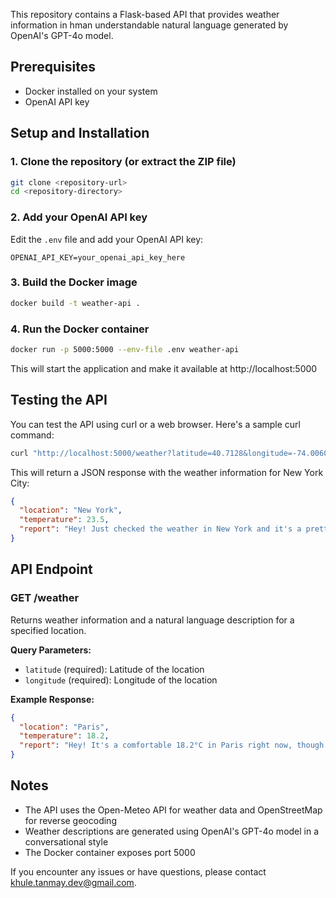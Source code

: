 This repository contains a Flask-based API that provides weather information in hman understandable natural language generated by OpenAI's GPT-4o model.

## Prerequisites

- Docker installed on your system
- OpenAI API key

## Setup and Installation

### 1. Clone the repository (or extract the ZIP file)

```bash
git clone <repository-url>
cd <repository-directory>
```

### 2. Add your OpenAI API key

Edit the `.env` file and add your OpenAI API key:

```
OPENAI_API_KEY=your_openai_api_key_here
```

### 3. Build the Docker image

```bash
docker build -t weather-api .
```

### 4. Run the Docker container

```bash
docker run -p 5000:5000 --env-file .env weather-api
```

This will start the application and make it available at http://localhost:5000

## Testing the API

You can test the API using curl or a web browser. Here's a sample curl command:

```bash
curl "http://localhost:5000/weather?latitude=40.7128&longitude=-74.0060"
```

This will return a JSON response with the weather information for New York City:

```json
{
  "location": "New York",
  "temperature": 23.5,
  "report": "Hey! Just checked the weather in New York and it's a pretty nice 23.5°C right now, though it actually feels like 25°C with the humidity. There's about 40% cloud cover and barely any chance of rain today (only 10% probability). It's a tiny bit breezy with winds at 12 km/h. The sun's already up and won't set until around 8 PM, so you've got plenty of daylight left! Perfect weather for that walk you were talking about, but maybe bring a light jacket for later when it drops to about 18°C tonight. Enjoy your day!"
}
```

## API Endpoint

### GET /weather

Returns weather information and a natural language description for a specified location.

**Query Parameters:**
- `latitude` (required): Latitude of the location
- `longitude` (required): Longitude of the location

**Example Response:**
```json
{
  "location": "Paris",
  "temperature": 18.2,
  "report": "Hey! It's a comfortable 18.2°C in Paris right now, though it actually feels like 17°C. The sky is partly cloudy with about 40% cloud cover. There's a light breeze coming from the southwest at 15 km/h. No need for an umbrella today - precipitation chances are really low. It'll cool down to about 14°C tonight, so maybe grab a light jacket if you're out late. Perfect weather for strolling along the Seine or sitting at a café terrace! Enjoy your day in the City of Light!"
}
```

## Notes

- The API uses the Open-Meteo API for weather data and OpenStreetMap for reverse geocoding
- Weather descriptions are generated using OpenAI's GPT-4o model in a conversational style
- The Docker container exposes port 5000

If you encounter any issues or have questions, please contact khule.tanmay.dev@gmail.com.
